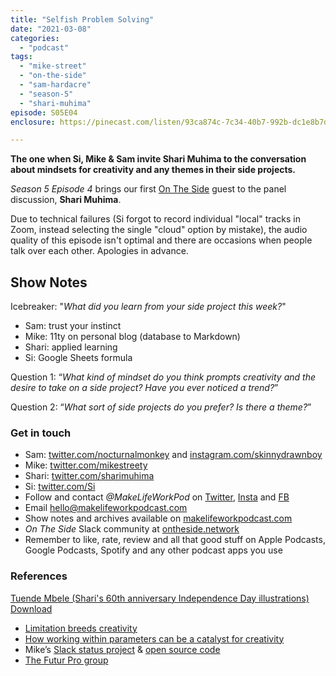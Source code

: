 ```yaml
---
title: "Selfish Problem Solving"
date: "2021-03-08"
categories: 
  - "podcast"
tags: 
  - "mike-street"
  - "on-the-side"
  - "sam-hardacre"
  - "season-5"
  - "shari-muhima"
episode: S05E04
enclosure: https://pinecast.com/listen/93ca874c-7c34-40b7-992b-dc1e8b7df51e.mp3

---
```


**The one when Si, Mike & Sam invite Shari Muhima to the conversation about mindsets for creativity and any themes in their side projects.**

_Season 5 Episode 4_ brings our first [On The Side](http://ontheside.network) guest to the panel discussion, **Shari Muhima**.

Due to technical failures (Si forgot to record individual "local" tracks in Zoom, instead selecting the single "cloud" option by mistake), the audio quality of this episode isn't optimal and there are occasions when people talk over each other. Apologies in advance.

## Show Notes

Icebreaker: "_What did you learn from your side project this week?_"

- Sam: trust your instinct
- Mike: 11ty on personal blog (database to Markdown)
- Shari: applied learning 
- Si: Google Sheets formula

Question 1: “_What kind of mindset do you think prompts creativity and the desire to take on a side project? Have you ever noticed a trend?_”

Question 2: “_What sort of side projects do you prefer? Is there a theme?_” 

### Get in touch

- Sam: [twitter.com/nocturnalmonkey](https://twitter.com/nocturnalmonkey) and [instagram.com/skinnydrawnboy](https://www.instagram.com/skinnydrawnboy/)
- Mike: [twitter.com/mikestreety](https://twitter.com/mikestreety) 
- Shari: [twitter.com/sharimuhima](https://twitter.com/sharimuhima)
- Si: [twitter.com/Si](https://twitter.com/Si) 
- Follow and contact _@MakeLifeWorkPod_ on [Twitter](http://twitter.com/MakeLifeWorkPod), [Insta](http://instagram.com/MakeLifeWorkPod) and [FB](http://facebook.com/MakeLifeWorkPod)
- Email hello@makelifeworkpodcast.com
- Show notes and archives available on [makelifeworkpodcast.com](https://makelifeworkpodcast.com)
- _On The Side_ Slack community at [ontheside.network](http://ontheside.network)
- Remember to like, rate, review and all that good stuff on Apple Podcasts, Google Podcasts, Spotify and any other podcast apps you use

### **References**

[Tuende Mbele (Shari's 60th anniversary Independence Day illustrations)](https://makelifeworkpodcast.com/wp-content/uploads/2021/03/Tuende-Mbele-60.pdf) [Download](https://makelifeworkpodcast.com/wp-content/uploads/2021/03/Tuende-Mbele-60.pdf)

- [Limitation breeds creativity](https://www.youtube.com/watch?list=PLPs419gH1FQIe-QdN88nvyy7YIiZw3lho&v=cgDBFldyJdM)
- [How working within parameters can be a catalyst for creativity](https://www.youtube.com/watch?v=iMaAaQ8m3JQ&list=PLPs419gH1FQIe-QdN88nvyy7YIiZw3lho&index=4)
- Mike’s [Slack status project](https://www.mikestreety.co.uk/blog/live-blog-getting-a-slack-helper-running-with-netlify) & [open source code](https://gitlab.com/mikestreety/sitrep)
- [The Futur Pro group](https://thefutur.com/pro-group)
